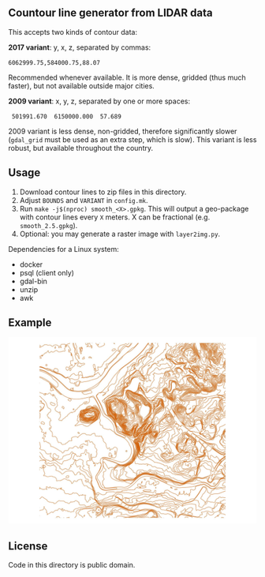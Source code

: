 Countour line generator from LIDAR data
---------------------------------------

This accepts two kinds of contour data:

**2017 variant**: y, x, z, separated by commas:
```
6062999.75,584000.75,88.07
```

Recommended whenever available. It is more dense, gridded (thus much faster),
but not available outside major cities.

**2009 variant**: x, y, z, separated by one or more spaces:
```
 501991.670  6150000.000  57.689
```

2009 variant is less dense, non-gridded, therefore significantly slower
(`gdal_grid` must be used as an extra step, which is slow). This variant is
less robust, but available throughout the country.

Usage
-----

1. Download contour lines to zip files in this directory.
2. Adjust `BOUNDS` and `VARIANT` in `config.mk`.
3. Run `make -j$(nproc) smooth_<X>.gpkg`. This will output a geo-package with
   contour lines every `X` meters. X can be fractional (e.g.
   `smooth_2.5.gpkg`).
4. Optional: you may generate a raster image with `layer2img.py`.

Dependencies for a Linux system:

- docker
- psql (client only)
- gdal-bin
- unzip
- awk

Example
-------

![Užupis](https://github.com/motiejus/stud/blob/master/contours/example.jpg?raw=true)

License
-------

Code in this directory is public domain.
